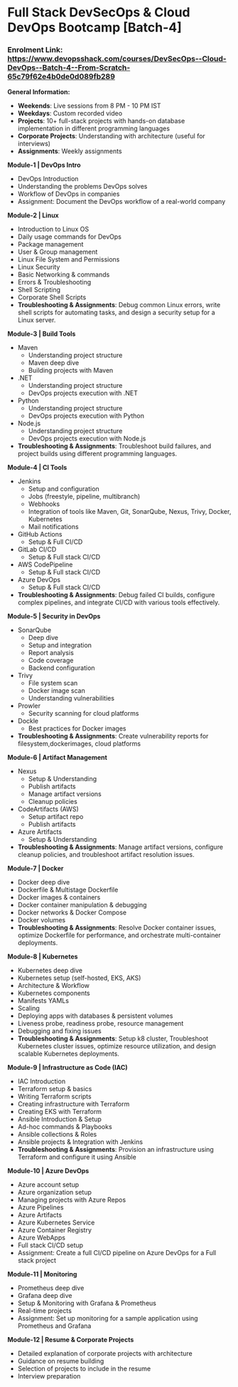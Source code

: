 # Full Stack DevSecOps & Cloud DevOps Bootcamp [Batch-4]

### Enrolment Link: https://www.devopsshack.com/courses/DevSecOps--Cloud-DevOps--Batch-4--From-Scratch-65c79f62e4b0de0d089fb289

**General Information:**
- **Weekends**: Live sessions from 8 PM - 10 PM IST
- **Weekdays**: Custom recorded video
- **Projects**: 10+ full-stack projects with hands-on database implementation in different programming languages
- **Corporate Projects**: Understanding with architecture (useful for interviews)
- **Assignments**: Weekly assignments

**Module-1 | DevOps Intro**

- DevOps Introduction
- Understanding the problems DevOps solves
- Workflow of DevOps in companies
- Assignment: Document the DevOps workflow of a real-world company

**Module-2 | Linux**

- Introduction to Linux OS
- Daily usage commands for DevOps
- Package management
- User & Group management
- Linux File System and Permissions
- Linux Security
- Basic Networking & commands
- Errors & Troubleshooting
- Shell Scripting
- Corporate Shell Scripts
- **Troubleshooting & Assignments**: Debug common Linux errors, write shell scripts for automating tasks, and design a security setup for a Linux server.

**Module-3 | Build Tools**

- Maven
  - Understanding project structure
  - Maven deep dive
  - Building projects with Maven
- .NET
  - Understanding project structure
  - DevOps projects execution with .NET
- Python
  - Understanding project structure
  - DevOps projects execution with Python
- Node.js
  - Understanding project structure
  - DevOps projects execution with Node.js
- **Troubleshooting & Assignments**: Troubleshoot build failures, and project builds using different programming languages.

**Module-4 | CI Tools**

- Jenkins
  - Setup and configuration
  - Jobs (freestyle, pipeline, multibranch)
  - Webhooks
  - Integration of tools like Maven, Git, SonarQube, Nexus, Trivy, Docker, Kubernetes
  - Mail notifications
- GitHub Actions
  - Setup & Full CI/CD
- GitLab CI/CD
  - Setup & Full stack CI/CD
- AWS CodePipeline
  - Setup & Full stack CI/CD
- Azure DevOps
  - Setup & Full stack CI/CD
- **Troubleshooting & Assignments**: Debug failed CI builds, configure complex pipelines, and integrate CI/CD with various tools effectively.

**Module-5 | Security in DevOps**

- SonarQube
  - Deep dive
  - Setup and integration
  - Report analysis
  - Code coverage
  - Backend configuration
- Trivy
  - File system scan
  - Docker image scan
  - Understanding vulnerabilities
- Prowler
  - Security scanning for cloud platforms
- Dockle
  - Best practices for Docker images
- **Troubleshooting & Assignments**: Create vulnerability reports for filesystem,dockerimages, cloud platforms

**Module-6 | Artifact Management**

- Nexus
  - Setup & Understanding
  - Publish artifacts
  - Manage artifact versions
  - Cleanup policies
- CodeArtifacts (AWS)
  - Setup artifact repo
  - Publish artifacts
- Azure Artifacts
  - Setup & Understanding
- **Troubleshooting & Assignments**: Manage artifact versions, configure cleanup policies, and troubleshoot artifact resolution issues.

**Module-7 | Docker**

- Docker deep dive
- Dockerfile & Multistage Dockerfile
- Docker images & containers
- Docker container manipulation & debugging
- Docker networks & Docker Compose
- Docker volumes
- **Troubleshooting & Assignments**: Resolve Docker container issues, optimize Dockerfile for performance, and orchestrate multi-container deployments.

**Module-8 | Kubernetes**

- Kubernetes deep dive
- Kubernetes setup (self-hosted, EKS, AKS)
- Architecture & Workflow
- Kubernetes components
- Manifests YAMLs
- Scaling
- Deploying apps with databases & persistent volumes
- Liveness probe, readiness probe, resource management
- Debugging and fixing issues
- **Troubleshooting & Assignments**: Setup k8 cluster, Troubleshoot Kubernetes cluster issues, optimize resource utilization, and design scalable Kubernetes deployments.

**Module-9 | Infrastructure as Code (IAC)**

- IAC Introduction
- Terraform setup & basics
- Writing Terraform scripts
- Creating infrastructure with Terraform
- Creating EKS with Terraform
- Ansible Introduction & Setup
- Ad-hoc commands & Playbooks
- Ansible collections & Roles
- Ansible projects & Integration with Jenkins
- **Troubleshooting & Assignments**: Provision an infrastructure using Terraform and configure it using Ansible

**Module-10 | Azure DevOps**

- Azure account setup
- Azure organization setup
- Managing projects with Azure Repos
- Azure Pipelines
- Azure Artifacts
- Azure Kubernetes Service
- Azure Container Registry
- Azure WebApps
- Full stack CI/CD setup
- Assignment: Create a full CI/CD pipeline on Azure DevOps for a Full stack project

**Module-11 | Monitoring**

- Prometheus deep dive
- Grafana deep dive
- Setup & Monitoring with Grafana & Prometheus
- Real-time projects
- Assignment: Set up monitoring for a sample application using Prometheus and Grafana

**Module-12 | Resume & Corporate Projects**

- Detailed explanation of corporate projects with architecture
- Guidance on resume building
- Selection of projects to include in the resume
- Interview preparation


